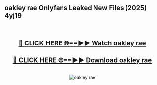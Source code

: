 <h2>oakley rae Onlyfans Leaked New Files (2025) 4yj19</h2>
<br>
<div align="center">
<h2><a href="https://mediafiles.top/oakley_rae&ref=git" rel="nofollow">🔴 CLICK HERE 🌐==►► Watch oakley rae</a></h2>
<h2><a href="https://mediafiles.top/oakley_rae&ref=git" rel="nofollow">🔴 CLICK HERE 🌐==►► Download oakley rae</a></h2>
<br>
<a href="https://mediafiles.top/oakley_rae&ref=git" rel="nofollow" data-target="animated-image.originalLink"><img src="https://i.ibb.co.com/xMMVF88/686577567.gif" alt="oakley rae" style="max-width: 100%; display: inline-block;" data-target="animated-image.originalImage"></a>
</div>
<br>
<br>